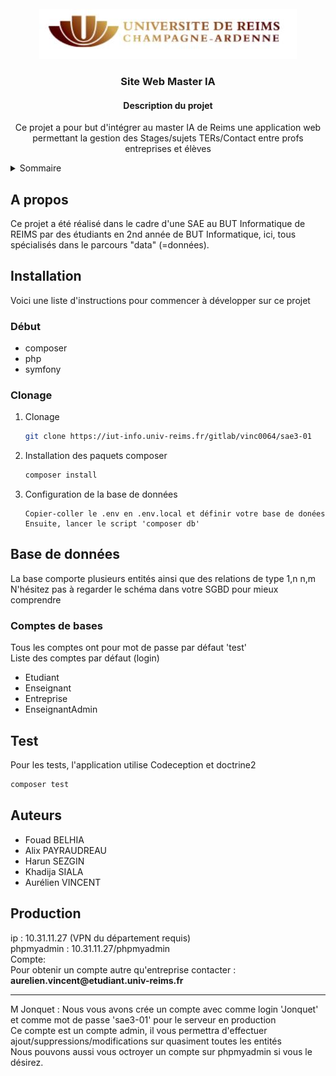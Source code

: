 <!-- Logo PROJET -->
<br />
<div align="center">
  <a href="https://github.com/github_username/repo_name">
    <img src="public/img/logo_urca.JPG" alt="Logo" width="412" height="80">
  </a>

<h3 align="center">Site Web Master IA</h3>

  <h4 align="center">
    Description du projet
  </h4>
<p>Ce projet a pour but d'intégrer au master IA de Reims une application web permettant la gestion des Stages/sujets TERs/Contact entre profs entreprises et élèves</p>
</div>


<!-- Sommaire -->
<details>
  <summary>Sommaire</summary>
  <ol>
    <li>
      <a href="#Apropos">A propos</a>
    </li>
    <li>
      <a href="#Installation">Installation</a>
      <ul>
        <li><a href="#Debut">Début</a></li>
        <li><a href="#Clonage">Clonage</a></li>
      </ul>
    </li>
    <li><a href="#Basededonnees">Base de données</a></li>
    <li><a href="#Tests">Test</a></li>
    <li><a href="#Auteurs">Auteurs</a></li>
  </ol>
</details>



<!-- A propos -->
<h2 id="Apropos"> A propos </h2>

Ce projet a été réalisé dans le cadre d'une SAE au BUT Informatique de REIMS par des étudiants en 2nd année de BUT Informatique, ici, tous spécialisés dans le parcours "data" (=données).

<h2 id="Installation"> Installation </h2>

Voici une liste d'instructions pour commencer à développer sur ce projet

<h3 id="Debut"> Début </h3>

* composer
* php
* symfony

<h3 id="Clonage"> Clonage </h3>

1. Clonage
   ```sh
   git clone https://iut-info.univ-reims.fr/gitlab/vinc0064/sae3-01
   ```
2. Installation des paquets composer
   ```sh
   composer install
   ```
3. Configuration de la base de données
   ```
   Copier-coller le .env en .env.local et définir votre base de donées
   Ensuite, lancer le script 'composer db'
   ```

   



<!-- Base de données -->
<h2 id="Basededonnees"> Base de données  </h2>
La base comporte plusieurs entités ainsi que des relations de type 1,n n,m
N'hésitez pas à regarder le schéma dans votre SGBD pour mieux comprendre
<h3>Comptes de bases</h3>
Tous les comptes ont pour mot de passe par défaut 'test'<br>
Liste des comptes par défaut (login)

* Etudiant
* Enseignant
* Entreprise
* EnseignantAdmin

<h2 id="Tests"> Test  </h2>
Pour les tests, l'application utilise Codeception et doctrine2

   ```sh
  composer test
   ```

<h2 id="Auteurs"> Auteurs  </h2>

* Fouad BELHIA
* Alix PAYRAUDREAU
* Harun SEZGIN
* Khadija SIALA
* Aurélien VINCENT

<h2>Production</h2>
ip : 10.31.11.27 (VPN du département requis) <br>
phpmyadmin : 10.31.11.27/phpmyadmin<br>
Compte:<br>
Pour obtenir un compte autre qu'entreprise contacter :<br>
<strong>aurelien.vincent@etudiant.univ-reims.fr</strong><br>
<hr>
M Jonquet :
Nous vous avons crée un compte avec comme login 'Jonquet' et comme mot de passe 'sae3-01' pour le serveur en production <br>
Ce compte est un compte admin, il vous permettra d'effectuer ajout/suppressions/modifications sur quasiment toutes les entités <br>
Nous pouvons aussi vous octroyer un compte sur phpmyadmin si vous le désirez.




